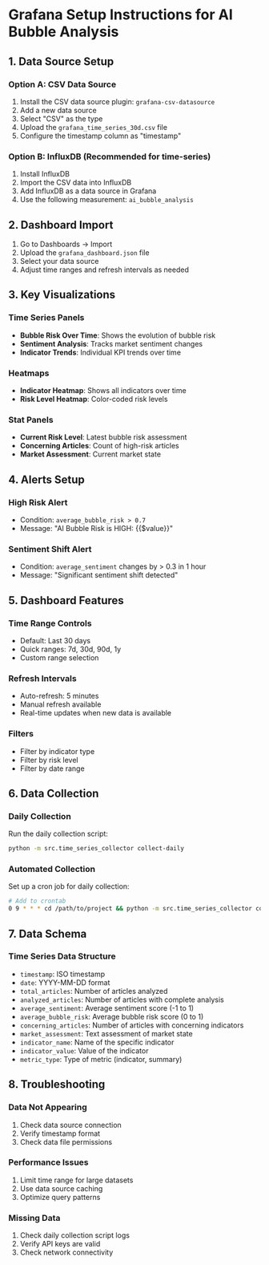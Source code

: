 
# Grafana Setup Instructions for AI Bubble Analysis

## 1. Data Source Setup

### Option A: CSV Data Source
1. Install the CSV data source plugin: `grafana-csv-datasource`
2. Add a new data source
3. Select "CSV" as the type
4. Upload the `grafana_time_series_30d.csv` file
5. Configure the timestamp column as "timestamp"

### Option B: InfluxDB (Recommended for time-series)
1. Install InfluxDB
2. Import the CSV data into InfluxDB
3. Add InfluxDB as a data source in Grafana
4. Use the following measurement: `ai_bubble_analysis`

## 2. Dashboard Import

1. Go to Dashboards → Import
2. Upload the `grafana_dashboard.json` file
3. Select your data source
4. Adjust time ranges and refresh intervals as needed

## 3. Key Visualizations

### Time Series Panels
- **Bubble Risk Over Time**: Shows the evolution of bubble risk
- **Sentiment Analysis**: Tracks market sentiment changes
- **Indicator Trends**: Individual KPI trends over time

### Heatmaps
- **Indicator Heatmap**: Shows all indicators over time
- **Risk Level Heatmap**: Color-coded risk levels

### Stat Panels
- **Current Risk Level**: Latest bubble risk assessment
- **Concerning Articles**: Count of high-risk articles
- **Market Assessment**: Current market state

## 4. Alerts Setup

### High Risk Alert
- Condition: `average_bubble_risk > 0.7`
- Message: "AI Bubble Risk is HIGH: {{$value}}"

### Sentiment Shift Alert
- Condition: `average_sentiment` changes by > 0.3 in 1 hour
- Message: "Significant sentiment shift detected"

## 5. Dashboard Features

### Time Range Controls
- Default: Last 30 days
- Quick ranges: 7d, 30d, 90d, 1y
- Custom range selection

### Refresh Intervals
- Auto-refresh: 5 minutes
- Manual refresh available
- Real-time updates when new data is available

### Filters
- Filter by indicator type
- Filter by risk level
- Filter by date range

## 6. Data Collection

### Daily Collection
Run the daily collection script:
```bash
python -m src.time_series_collector collect-daily
```

### Automated Collection
Set up a cron job for daily collection:
```bash
# Add to crontab
0 9 * * * cd /path/to/project && python -m src.time_series_collector collect-daily
```

## 7. Data Schema

### Time Series Data Structure
- `timestamp`: ISO timestamp
- `date`: YYYY-MM-DD format
- `total_articles`: Number of articles analyzed
- `analyzed_articles`: Number of articles with complete analysis
- `average_sentiment`: Average sentiment score (-1 to 1)
- `average_bubble_risk`: Average bubble risk score (0 to 1)
- `concerning_articles`: Number of articles with concerning indicators
- `market_assessment`: Text assessment of market state
- `indicator_name`: Name of the specific indicator
- `indicator_value`: Value of the indicator
- `metric_type`: Type of metric (indicator, summary)

## 8. Troubleshooting

### Data Not Appearing
1. Check data source connection
2. Verify timestamp format
3. Check data file permissions

### Performance Issues
1. Limit time range for large datasets
2. Use data source caching
3. Optimize query patterns

### Missing Data
1. Check daily collection script logs
2. Verify API keys are valid
3. Check network connectivity
